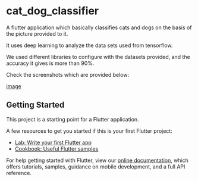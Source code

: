 # cat_dog_classifier

A flutter application which basically classifies cats and dogs on the basis of the picture provided to it.

It uses deep learning to analyze the data sets used from tensorflow.

We used different libraries to configure with the datasets provided, and the accuracy it gives is more than 90%.

Check the screenshots which are provided below:





[image](https://user-images.githubusercontent.com/36820299/116002541-d13fa580-a617-11eb-97a1-8e79e62282ab.png)







## Getting Started

This project is a starting point for a Flutter application.


A few resources to get you started if this is your first Flutter project:

- [Lab: Write your first Flutter app](https://flutter.dev/docs/get-started/codelab)
- [Cookbook: Useful Flutter samples](https://flutter.dev/docs/cookbook)

For help getting started with Flutter, view our
[online documentation](https://flutter.dev/docs), which offers tutorials,
samples, guidance on mobile development, and a full API reference.
